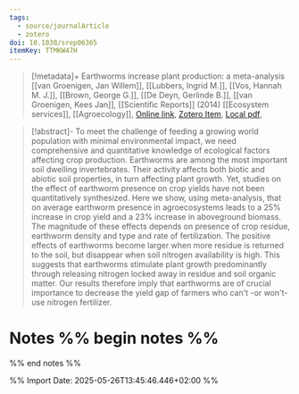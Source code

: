 ```yaml
---
tags:
  - source/journalArticle
  - zotero
doi: 10.1038/srep06365
itemKey: TTMKW47H
---
```

>[!metadata]+
> Earthworms increase plant production: a meta-analysis
> [[van Groenigen, Jan Willem]], [[Lubbers, Ingrid M.]], [[Vos, Hannah M. J.]], [[Brown, George G.]], [[De Deyn, Gerlinde B.]], [[van Groenigen, Kees Jan]], 
> [[Scientific Reports]] (2014)
> [[Ecosystem services]], [[Agroecology]], 
> [Online link](https://www.nature.com/articles/srep06365), [Zotero Item](zotero://select/library/items/TTMKW47H), [Local pdf](file://C:/Users/aburg/Documents/references/zotero/storage/CF7ENXAR/vanGroenigen2014_Earthwormsincrease.pdf), 

>[!abstract]-
>To meet the challenge of feeding a growing world population with minimal environmental impact, we need comprehensive and quantitative knowledge of ecological factors affecting crop production. Earthworms are among the most important soil dwelling invertebrates. Their activity affects both biotic and abiotic soil properties, in turn affecting plant growth. Yet, studies on the effect of earthworm presence on crop yields have not been quantitatively synthesized. Here we show, using meta-analysis, that on average earthworm presence in agroecosystems leads to a 25% increase in crop yield and a 23% increase in aboveground biomass. The magnitude of these effects depends on presence of crop residue, earthworm density and type and rate of fertilization. The positive effects of earthworms become larger when more residue is returned to the soil, but disappear when soil nitrogen availability is high. This suggests that earthworms stimulate plant growth predominantly through releasing nitrogen locked away in residue and soil organic matter. Our results therefore imply that earthworms are of crucial importance to decrease the yield gap of farmers who can't -or won't- use nitrogen fertilizer.

# Notes %% begin notes %%

%% end notes %%




%% Import Date: 2025-05-26T13:45:46.446+02:00 %%
